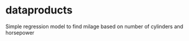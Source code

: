 dataproducts
============

Simple regression model to find milage based on number of cylinders and horsepower
